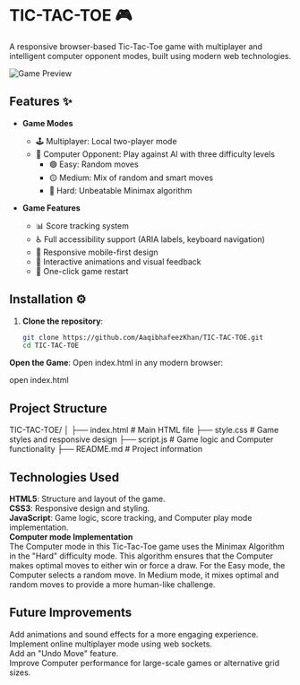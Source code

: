 # TIC-TAC-TOE 🎮

A responsive browser-based Tic-Tac-Toe game with multiplayer and intelligent computer opponent modes, built using modern web technologies.

![Game Preview](https://via.placeholder.com/400x300.png?text=Tic-Tac-Toe+Preview)

## Features ✨

- **Game Modes**
  - 🕹️ Multiplayer: Local two-player mode
  - 🤖 Computer Opponent: Play against AI with three difficulty levels
    - 🟢 Easy: Random moves
    - 🟡 Medium: Mix of random and smart moves
    - 🔴 Hard: Unbeatable Minimax algorithm

- **Game Features**
  - 📊 Score tracking system
  - ♿ Full accessibility support (ARIA labels, keyboard navigation)
  - 📱 Responsive mobile-first design
  - 🎨 Interactive animations and visual feedback
  - 🔄 One-click game restart

## Installation ⚙️

1. **Clone the repository**:
   ```bash
   git clone https://github.com/AaqibhafeezKhan/TIC-TAC-TOE.git
   cd TIC-TAC-TOE

**Open the Game**: Open index.html in any modern browser:

open index.html

## Project Structure

TIC-TAC-TOE/
│
├── index.html         # Main HTML file
├── style.css          # Game styles and responsive design
├── script.js          # Game logic and Computer functionality
├── README.md          # Project information

## Technologies Used
**HTML5**: Structure and layout of the game.  
**CSS3**: Responsive design and styling.  
**JavaScript**: Game logic, score tracking, and Computer play mode implementation.  
**Computer mode Implementation**  
The Computer mode in this Tic-Tac-Toe game uses the Minimax Algorithm in the "Hard" difficulty mode. This algorithm ensures that the Computer makes optimal moves to either win or force a draw.
For the Easy mode, the Computer selects a random move. In Medium mode, it mixes optimal and random moves to provide a more human-like challenge.

## Future Improvements  
Add animations and sound effects for a more engaging experience.  
Implement online multiplayer mode using web sockets.  
Add an "Undo Move" feature.  
Improve Computer performance for large-scale games or alternative grid sizes.  
